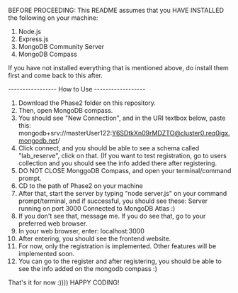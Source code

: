 BEFORE PROCEEDING: This README assumes that you HAVE INSTALLED the following on your machine:
1. Node.js 
2. Express.js
3. MongoDB Community Server
4. MongoDB Compass

If you have not installed everything that is mentioned above, do install them first and come back
to this after. 

----------------- How to Use ------------------
1. Download the Phase2 folder on this repository.
2. Then, open MongoDB compass.
3. You should see "New Connection", and in the URI textbox below, paste this: mongodb+srv://masterUser122:Y6SDtkXn09rMDZTO@cluster0.req0igx.mongodb.net/
4. Click connect, and you should be able to see a schema called "lab_reserve", click on that.
  (If you want to test registration, go to users collection and you should see the info added there after registering.
5. DO NOT CLOSE MonggoDB Compass, and open your terminal/command prompt.
6. CD to the path of Phase2 on your machine
7. After that, start the server by typing "node server.js" on your command prompt/terminal, and if successful, you should see these:
  Server running on port 3000
  Connected to MongoDB Atlas :)
8. If you don't see that, message me. If you do see that, go to your preferred web browser.
9. In your web browser, enter: localhost:3000
10. After entering, you should see the frontend website.
11. For now, only the registration is implemented. Other features will be implemented soon.
12. You can go to the register and after registering, you should be able to see the info added on the mongodb compass :)

That's it for now :)))) HAPPY CODING!
   
